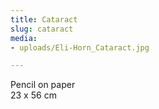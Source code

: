 ```yaml
---
title: Cataract
slug: cataract
media:
- uploads/Eli-Horn_Cataract.jpg

---
```

Pencil on paper  
23 x 56 cm